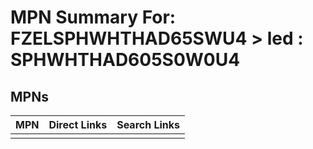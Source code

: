 



# MPN Summary For: FZELSPHWHTHAD65SWU4 > led : SPHWHTHAD605S0W0U4

## MPNs
  

|MPN|Direct Links|Search Links|
| :--- | :--- | :--- |
||||
